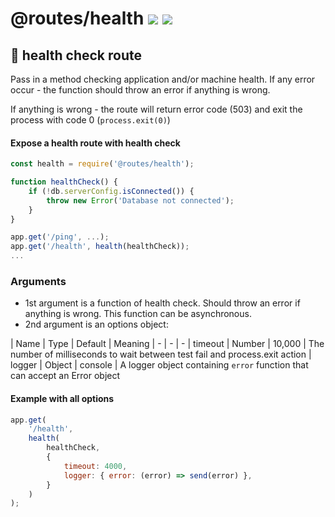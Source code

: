 # @routes/health <a href="https://www.npmjs.com/package/@routes/health"><img src="https://img.shields.io/npm/v/@routes/health.svg"></a> [![](https://img.shields.io/badge/source--000000.svg?logo=github&style=social)](https://github.com/omrilotan/routes/tree/master/packages/index)

## 💪 health check route

Pass in a method checking application and/or machine health. If any error occur - the function should throw an error if anything is wrong.

If anything is wrong - the route will return error code (503) and exit the process with code 0 (`process.exit(0)`)

#### Expose a health route with health check
```js
const health = require('@routes/health');

function healthCheck() {
	if (!db.serverConfig.isConnected()) {
		throw new Error('Database not connected');
	}
}

app.get('/ping', ...);
app.get('/health', health(healthCheck));
...

```

### Arguments

- 1st argument is a function of health check. Should throw an error if anything is wrong. This function can be asynchronous.
- 2nd argument is an options object:

| Name | Type | Default | Meaning
| - | - | -
| timeout | Number | 10,000 | The number of milliseconds to wait between test fail and process.exit action
| logger | Object | console | A logger object containing `error` function that can accept an Error object

#### Example with all options
```js
app.get(
	'/health',
	health(
		healthCheck,
		{
			timeout: 4000,
			logger: { error: (error) => send(error) },
		}
	)
);
```
